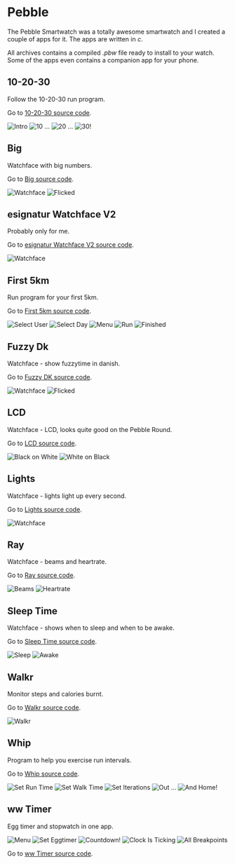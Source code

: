 # Pebble

The Pebble Smartwatch was a totally awesome smartwatch and I created a couple of apps for it.
The apps are written in _c_.

All archives contains a compiled _.pbw_ file ready to install to your watch. Some of the apps even contains a companion app for your phone.

## 10-20-30
Follow the 10-20-30 run program.

Go to [10-20-30 source code](TenTwentyThirty/).

![Intro](img/102030-1.png)
![10 ...](img/102030-2.png)
![20 ...](img/102030-3.png)
![30!](img/102030-4.png)

## Big
Watchface with big numbers.

Go to [Big source code](Big/).

![Watchface](img/big-1.png)
![Flicked](img/big-2.png)

## esignatur Watchface V2
Probably only for me.

Go to [esignatur Watchface V2 source code](esignaturWatchfaceV2/).

![Watchface](img/esignaturWatchfaceV2-1.png)

## First 5km
Run program for your first 5km.

Go to [First 5km source code](First5km/).

![Select User](img/first5km-1.png)
![Select Day](img/first5km-2.png)
![Menu](img/first5km-3.png)
![Run](img/first5km-4.png)
![Finished](img/first5km-5.png)

## Fuzzy Dk
Watchface - show fuzzytime in danish.

Go to [Fuzzy DK source code](FuzzyDk/).

![Watchface](img/fuzzydk-1.png)
![Flicked](img/fuzzydk-2.png)

## LCD
Watchface - LCD, looks quite good on the Pebble Round.

Go to [LCD source code](LCD/).

![Black on White](img/lcd-1.png)
![White on Black](img/lcd-2.png)

## Lights
Watchface - lights light up every second.

Go to [Lights source code](Lights/).

![Watchface](img/lights-1.png)

## Ray
Watchface - beams and heartrate.

Go to [Ray source code](Ray/).

![Beams](img/ray-1.png)
![Heartrate](img/ray-2.png)

## Sleep Time
Watchface - shows when to sleep and when to be awake.

Go to [Sleep Time source code](SleepTime/).

![Sleep](img/sleeptime-1.png)
![Awake](img/sleeptime-2.png)

## Walkr
Monitor steps and calories burnt.

Go to [Walkr source code](Walkr/).

![Walkr](img/walkr-1.png)

## Whip
Program to help you exercise run intervals.

Go to [Whip source code](Whip/).

![Set Run Time](img/whip-1.png)
![Set Walk Time](img/whip-2.png)
![Set Iterations](img/whip-3.png)
![Out ...](img/whip-4.png)
![And Home!](img/whip-5.png)

## ww Timer
Egg timer and stopwatch in one app.

![Menu](img/wwtimer-1.png)
![Set Eggtimer](img/wwtimer-2.png)
![Countdown!](img/wwtimer-3.png)
![Clock Is Ticking](img/wwtimer-4.png)
![All Breakpoints](img/wwtimer-5.png)

Go to [ww Timer source code](wwTimer/).

